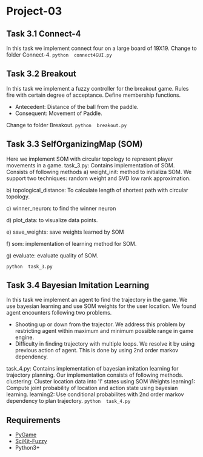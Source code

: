 # Project-03

## Task 3.1 Connect-4
In this task we implement connect four on a large board of 19X19.
Change to folder Connect-4.
```python  connect4GUI.py ```

## Task 3.2 Breakout
In this task we implement a fuzzy controller for the breakout game. Rules fire with certain degree of acceptance. Define membership functions.
* Antecedent: Distance of the ball from the paddle.
* Consequent:  Movement of Paddle.

Change to folder Breakout.
```python  breakout.py	```

## Task 3.3 SelfOrganizingMap (SOM)
Here we implement SOM with circular topology to represent player movements in a game.
task_3.py: Contains implementation of SOM. Consists of following methods
a) weight_init: method to initializa SOM. We support two techniques: random weight and SVD low rank approximation.

b) topological_distance: To calculate length of shortest path with circular topology.

c) winner_neuron: to find the winner neuron

d) plot_data: to visualize data points.

e) save_weights: save weights learned by SOM

f) som: implementation of learning method for SOM.

g) evaluate: evaluate quality of SOM.

```python  task_3.py	```
 
## Task 3.4 Bayesian Imitation Learning
In this task we implement an agent to find the trajectory in the game.
We use bayesian learning and use SOM weights for the user location. We found agent encounters following two problems.
* Shooting up or down from the trajector. We address this problem by restricting agent within maximum and minimum possible range in game engine.
* Difficulty in finding trajectory with multiple loops. We resolve it by using previous action of agent. This is done by using 2nd order markov dependency.  

task_4.py: Contains implementation of bayesian imitation learning for trajectory planning. 
Our implementation consists of following methods.
clustering: Cluster location data into 'l' states using SOM Weights
learning1: Compute joint probability of location and action state using bayesian learning.
learning2: Use conditional probabilites with 2nd order markov dependency to plan trajectory. 
```python  task_4.py	```


## Requirements
* [PyGame](https://www.pygame.org/news)
* [SciKit-Fuzzy](https://pythonhosted.org/scikit-fuzzy/)
* Python3+